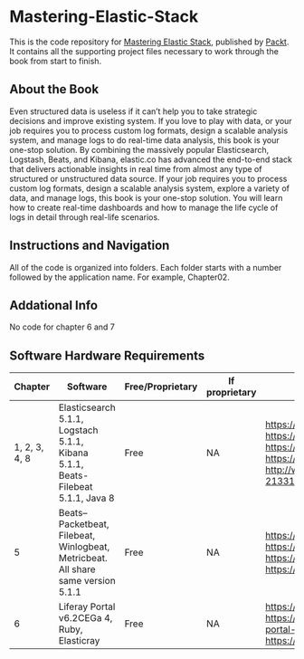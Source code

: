 # Mastering-Elastic-Stack

This is the code repository for [Mastering Elastic Stack](https://www.packtpub.com/big-data-and-business-intelligence/mastering-elastic-stack?utm_source=github&utm_medium=repository&utm_campaign=9781786460011), published by [Packt](https://www.packtpub.com/?utm_source=github). It contains all the supporting project files necessary to work through the book from start to finish.


## About the Book

Even structured data is useless if it can’t help you to take strategic decisions and improve existing system. If you love to play with data, or your job requires you to process custom log formats, design a scalable analysis system, and manage logs to do real-time data analysis, this book is your one-stop solution. By combining the massively popular Elasticsearch, Logstash, Beats, and Kibana, elastic.co has advanced the end-to-end stack that delivers actionable insights in real time from almost any type of structured or unstructured data source. If your job requires you to process custom log formats, design a scalable analysis system, explore a variety of data, and manage logs, this book is your one-stop solution. You will learn how to create real-time dashboards and how to manage the life cycle of logs in detail through real-life scenarios.

## Instructions and Navigation

All of the code is organized into folders. Each folder starts with a number followed by the application name. For example, Chapter02.


## Addational Info

No code for chapter 6 and 7

## Software Hardware Requirements

Chapter | Software | Free/Proprietary | If proprietary | Download links | Hardware Specifications | OS Required
 ------- | ----------------------- | ---------------- | -------------- | ----------------------- | ----------- | --------
 1, 2, 3, 4, 8 | Elasticsearch 5.1.1, Logstach 5.1.1, Kibana 5.1.1, Beats-Filebeat 5.1.1, Java 8 | Free | NA | https://www.elastic.co/downloads/pastreleases/elasticsearch-5-1-1, https://www.elastic.co/downloads/past-releases/kibana-5-1-1, https://www.elastic.co/downloads/past-releases/logstash-5-1-1, https://www.elastic.co/downloads/past-releases/filebeat-5-1-1, http://www.oracle.com/technetwork/java/javase/downloads/jdk8-downloads-2133151.html | Min 8GB Recommended. i5+ Processor | Windows/Linux/Mac 
 5 | Beats–Packetbeat, Filebeat, Winlogbeat, Metricbeat. All share same version 5.1.1 | Free | NA | https://www.elastic.co/downloads/past-releases/packetbeat-5-1-1, https://www.elastic.co/downloads/past-releases/winlogbeat-5-1-1, https://www.elastic.co/downloads/past-releases/metricbeat-5-1-1, https://www.elastic.co/downloads/past-eleases/filebeat-5-1-1 | Min 8GB Recommended. i5+ Processor | Windows/Linux/Mac 
6 | Liferay Portal v6.2CEGa 4, Ruby, Elasticray | Free | NA | https://www.ruby-lang.org/en, https://sourceforge.net/projects/lportal/files/Liferay%20Portal/6.2.3%20GA4/liferay-portal-tomcat-6.2-ce-ga4-20150416163831865.zip/download, https://web.liferay.com/marketplace/-/mp/application/41044606 |  Min 8GB Recommended. i5+ Processor | Windows/Linux/Mac

